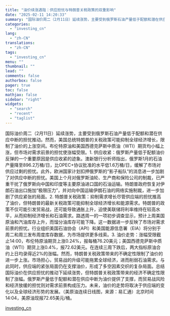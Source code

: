 ```yaml
---
title: "油价续涨遇阻：供应担忧与特朗普关税政策的双重影响"
date: "2025-02-11 14:20:33"
summary: "国际油价周二（2月11日）延续涨势，主要受到俄罗斯石油产量低于配额和潜在供应中断的担忧推动。然而，美..."
categories:
  - "investing_cn"
lang:
  - "zh-CN"
translations:
  - "zh-CN"
tags:
  - "investing_cn"
menu: ""
thumbnail: ""
lead: ""
comments: false
authorbox: false
pager: true
toc: false
mathjax: false
sidebar: "right"
widgets:
  - "search"
  - "recent"
  - "taglist"
---
```


国际油价周二（2月11日）延续涨势，主要受到俄罗斯石油产量低于配额和潜在供应中断的担忧推动。然而，美国总统特朗普的关税政策可能抑制全球经济增长，限制了油价的上涨空间。布伦特原油和美国西德克萨斯中质油（WTI）期货均小幅上涨，但市场对需求前景的担忧使涨幅受限。1. 供应收紧：俄罗斯产量低于配额油价反弹的一个重要原因是供应收紧的迹象。澳新银行分析师指出，俄罗斯1月的石油产量降至896.2万桶/日，比OPEC+协议批准的水平低1.6万桶/日，缓解了市场对供应过剩的担忧。此外，欧洲国家计划扣押俄罗斯的“影子船队”的消息进一步加剧了对供应中断的担忧。美国上个月对俄罗斯油轮、生产商和保险公司的制裁，已严重干扰了俄罗斯向中国和印度等主要原油进口国的石油运输。特朗普政府恢复对伊朗石油出口施加“极限压力”，并对向中国运输伊朗石油的网络实施制裁，进一步加剧了供应紧张的局面。2. 特朗普关税政策：抑制需求增长尽管供应端的担忧推高了油价，但特朗普的最新关税政策可能抑制全球经济增长和能源需求。特朗普的政策不仅可能引发贸易战，还可能导致通胀上升，迫使美联储将利率维持在较高水平，从而抑制经济增长和石油需求。路透周一的一项初步调查显示，预计上周美国原油和汽油库存上升，而馏分油库存可能下降。这一数据进一步反映了市场对需求前景的担忧。行业组织美国石油协会（API）和美国能源信息署（EIA）将分别于周二和周三发布周度库存数据，为市场提供更多线索。3. 油价走势：涨幅受限截止14:00，布伦特原油期货上涨0.24%，报每桶76.20美元；美国西德克萨斯中质油（WTI）期货上涨0.4%，报72.62美元。在连续三周下跌后，两大指标原油合约上日均录得近2%的涨幅。然而，特朗普关税政策带来的不确定性限制了油价的进一步上涨。市场担心，贸易战的升级可能拖累全球经济，进而削弱石油需求。与此同时，供应端的紧张局面仍在支撑油价，形成了多空因素交织的复杂局面。总结国际油价在供应担忧的推动下延续涨势，但特朗普关税政策带来的经济不确定性限制了涨幅。俄罗斯产量低于配额和潜在供应中断为油价提供了支撑，而贸易战风险和经济放缓的担忧则对需求前景构成压力。未来，油价的走势将取决于供应端的变化以及全球经济形势的发展。（美原油连续日线图，来源：易汇通）北京时间14:04，美原油现报72.65美元/桶。

[investing_cn](https://cn.investing.com/news/commodities-news/article-2665464)

